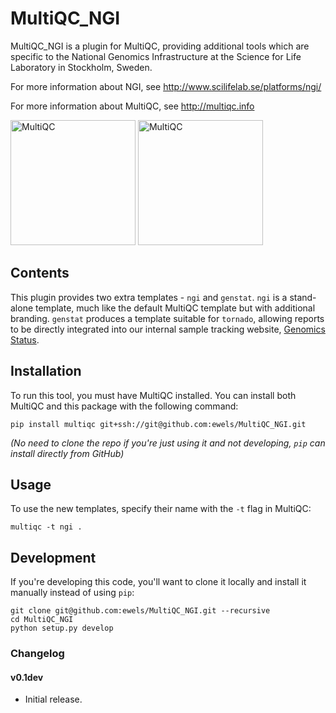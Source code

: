 # MultiQC_NGI

MultiQC_NGI is a plugin for MultiQC, providing additional tools which are
specific to the National Genomics Infrastructure at the Science for Life
Laboratory in Stockholm, Sweden.

For more information about NGI, see http://www.scilifelab.se/platforms/ngi/

For more information about MultiQC, see http://multiqc.info

[<img src="https://raw.githubusercontent.com/ewels/MultiQC/master/multiqc/templates/default/assets/img/MultiQC_logo.png" width="200" title="MultiQC">](https://github.com/ewels/MultiQC) [<img src="https://portal.scilifelab.se/genomics/sites/default/files/NGI-logo-white-background.png" width="200" title="MultiQC">](http://www.scilifelab.se/platforms/ngi/)

## Contents
This plugin provides two extra templates - `ngi` and `genstat`. `ngi` is a
stand-alone template, much like the default MultiQC template but with additional
branding. `genstat` produces a template suitable for `tornado`, allowing reports
to be directly integrated into our internal sample tracking website,
[Genomics Status](https://github.com/SciLifeLab/genomics-status).

## Installation
To run this tool, you must have MultiQC installed. You can install both
MultiQC and this package with the following command:

```
pip install multiqc git+ssh://git@github.com:ewels/MultiQC_NGI.git
```

_(No need to clone the repo if you're just using it and not developing,
`pip` can install directly from GitHub)_

## Usage
To use the new templates, specify their name with the `-t` flag in MultiQC:

```
multiqc -t ngi .
```

## Development
If you're developing this code, you'll want to clone it locally and install
it manually instead of using `pip`:

```
git clone git@github.com:ewels/MultiQC_NGI.git --recursive
cd MultiQC_NGI
python setup.py develop
```

### Changelog
#### v0.1dev
* Initial release.